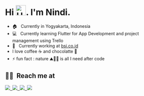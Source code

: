 # Hi <img alt="Hello" src="https://raw.githubusercontent.com/MartinHeinz/MartinHeinz/master/wave.gif" width="33px">. I'm Nindi.



- 🏠 &nbsp; Currently in Yogyakarta, Indonesia
- 💻 &nbsp; Currently learning Flutter for App Development and project management using Trello
- 🏢 &nbsp; Currently working at [bsi.co.id](https://www.bsi.co.id/)
- I love coffee ☕ and chocolatte 🍫
- ⚡ fun fact : nature ⛰️🌊🌲 is all I need after code 


## **🤝🏻 &nbsp;Reach me at**

<a href="https://www.linkedin.com/in/aisyahninditha/"><img src="https://img.shields.io/badge/-Aisyah%20Ninditha-0966C2?style=social&logo=Linkedin"/>&nbsp;
<a href="mailto:ndithaa@gmail.com"><img src="https://img.shields.io/badge/-ndithaa@gmail.com-D14836?style=social&logo=gmail&logoColor=F14236"/>&nbsp;
<a href="https://www.instagram.com/ndthaaa"><img src="https://img.shields.io/badge/-Ndthaaa-D14836?style=social&logo=instagram&logoColor=000000"/>&nbsp;
<a href="https://www.facebook.com/aisyahninditha"><img src="https://img.shields.io/badge/-Aisyah%20Ninditha-D14836?style=social&logo=facebook&logoColor=0B88EF"/>
